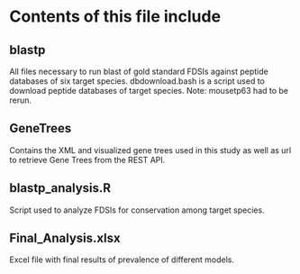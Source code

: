 # Contents of this file include

## blastp
All files necessary to run blast of gold standard FDSIs against peptide databases of six target species. dbdownload.bash is a script used to download peptide databases of target species. Note: mousetp63 had to be rerun. 

## GeneTrees
Contains the XML and visualized gene trees used in this study as well as url to retrieve Gene Trees from the REST API.

## blastp_analysis.R
Script used to analyze FDSIs for conservation among target species. 

## Final_Analysis.xlsx
Excel file with final results of prevalence of different models.
